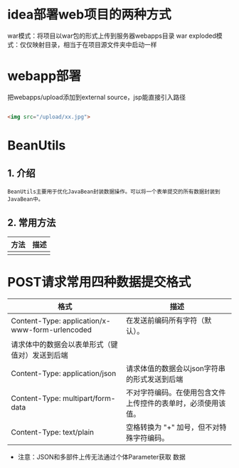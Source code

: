 # idea部署web项目的两种方式

war模式：将项目以war包的形式上传到服务器webapps目录
war exploded模式：仅仅映射目录，相当于在项目源文件夹中启动一样


# webapp部署

把webapps/upload添加到external source，jsp能直接引入路径
```html

<img src="/upload/xx.jpg">

```




# BeanUtils

## 1. 介绍
    BeanUtils主要用于优化JavaBean封装数据操作。可以将一个表单提交的所有数据封装到JavaBean中。
    
## 2. 常用方法

| 方法 | 描述 |
| --- | --- |
| | |


# POST请求常用四种数据提交格式

| 格式 | 描述 |
| --- | --- |
| Content-Type: application/x-www-form-urlencoded | 在发送前编码所有字符（默认）。
 请求体中的数据会以表单形式（键值对）发送到后端 |
| Content-Type: application/json | 请求体值的数据会以json字符串的形式发送到后端 |
| Content-Type: multipart/form-data | 不对字符编码。在使用包含文件上传控件的表单时，必须使用该值。 |
| Content-Type: text/plain | 空格转换为 "+" 加号，但不对特殊字符编码。 |

* 注意：JSON和多部件上传无法通过个体Parameter获取  数据